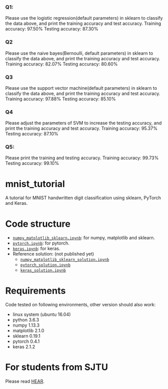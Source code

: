 ### Q1:
Please use the logistic regression(default parameters) in sklearn to classify the data above, and print the training accuracy and test accuracy.
Training accuracy: 97.50%
Testing accuracy: 87.30%

### Q2
Please use the naive bayes(Bernoulli, default parameters) in sklearn to classify the data above, and print the training accuracy and test accuracy.
Training accuracy: 82.07%
Testing accuracy: 80.60%

### Q3
Please use the support vector machine(default parameters) in sklearn to classify the data above, and print the training accuracy and test accuracy.
Training accuracy: 97.88%
Testing accuracy: 85.10%

### Q4
Please adjust the parameters of SVM to increase the testing accuracy, and print the training accuracy and test accuracy.
Training accuracy: 95.37%
Testing accuracy: 87.10%

### Q5:
Please print the training and testing accuracy.
Training accuracy: 99.73%
Testing accuracy: 99.10%


# mnist_tutorial
A tutorial for MNIST handwritten digit classification using sklearn, PyTorch and Keras.

# Code structure
* [`numpy_matplotlib_sklearn.ipynb`](numpy_matplotlib_sklearn.ipynb): for numpy, matplotlib and sklearn.
* [`pytorch.ipynb`](pytorch.ipynb): for pytorch.
* [`keras.ipynb`](keras.ipynb): for keras.
* Reference solution: (not published yet)
    * [`numpy_matplotlib_sklearn_solution.ipynb`](numpy_matplotlib_sklearn_solution.ipynb)
    * [`pytorch_solution.ipynb`](pytorch_solution.ipynb)
    * [`keras_solution.ipynb`](keras_solution.ipynb)

# Requirements
Code tested on following environments, other version should also work:
* linux system (ubuntu 16.04) 
* python 3.6.3
* numpy 1.13.3
* matplotlib 2.1.0
* sklearn 0.19.1
* pytorch 0.4.1
* keras 2.1.2

# For students from SJTU
Please read [HEAR](EE369.md).

